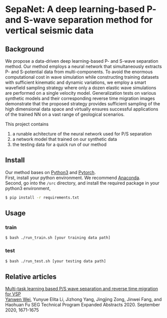 # SepaNet: A deep learning-based P- and S-wave separation method for vertical seismic data

## Background
We propose a data-driven deep learning-based P- and S-wave separation method. Our method employs a neural network that simultaneously extracts P- and S-potential data from multi-components. To avoid the enormous computational cost in wave simulation while constructing training datasets with sufficient kinematic and dynamic variations, we employ a smart wavefield sampling strategy where only a dozen elastic wave simulations are performed on a single velocity model. Generalization tests on various synthetic models and their corresponding reverse time migration images demonstrate that the proposed strategy provides sufficient sampling of the high dimensional data space and virtually ensures successful applications of the trained NN on a vast range of geological scenarios.

This project contains 
1. a runable achitecture of the neural network used for P/S separation
2. a network model that trained on our synthetic data
3. the testing data for a quick run of our method

## Install

Our method bases on [Python3](https://www.python.org/downloads/) and [Pytorch](https://pytorch.org). <br>
First, install your python environment. We recommend [Anaconda](https://www.anaconda.com/).<br>
Second, go into the ```/src``` directory, and install the required package in your python3 environment, 

```sh
$ pip install -r requirements.txt
```

## Usage

### train 

```sh
$ bash ./run_train.sh [your training data path]
```

### test
```sh
$ bash ./run_test.sh [your testing data path]
```

## Relative articles

[Multi-task learning based P/S wave separation and reverse time migration for VSP](https://doi.org/10.1190/segam2020-3426539.1)<br>
[Yanwen Wei](https://scholar.google.com/citations?hl=en&user=il-IuekAAAAJ&view_op=list_works&sortby=pubdate), Yunyue Elita Li, Jizhong Yang, Jingjing Zong, Jinwei Fang, and Haohuan Fu
SEG Technical Program Expanded Abstracts 2020. September 2020, 1671-1675



